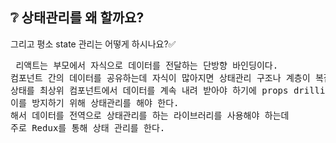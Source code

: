 ## ❔ 상태관리를 왜 할까요?

그리고 평소 state 관리는 어떻게 하시나요?✅
<br>

<div markdown="1">

  <pre> 리액트는 부모에서 자식으로 데이터를 전달하는 단방향 바인딩이다. 
컴포넌트 간의 데이터를 공유하는데 자식이 많아지면 상태관리 구조나 계층이 복잡해지고
상태를 최상위 컴포넌트에서 데이터를 계속 내려 받아야 하기에 props drilling 발생한다.
이를 방지하기 위해 상태관리를 해야 한다. 
해서 데이터를 전역으로 상태관리를 하는 라이브러리를 사용해야 하는데 
주로 Redux를 통해 상태 관리를 한다.</pre>
</div>

<br />
